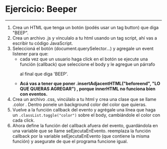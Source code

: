 # Ejercicio: Beeper
___

1. Crea un HTML que tenga un botón \(podés usar un tag button\) que diga "BEEP".
2. Crea un archivo .js y vinculalo a tu html usando un tag script, ahí vas a escribir tu código JavaScript.
3. Seleccioná el botón \(document.querySelector…\) y agregale un event listener para que:
      - cada vez que un usuario haga click en el botón se ejecute una función \(callback\) que seleccione el body y le agregue un párrafo <p> al final que diga 'BEEP'.
      - **Acá vas a tener que poner .insertAdjacentHTML\("beforeend", "LO QUE QUIERAS AGREGAR"\) , porque innerHTML no funciona bien con eventos.**
4. Crea un archivo .css, vincúlalo a tu html y crea una clase que se llame .color . Dentro ponele un background color del color que quieras.
5. Vuelve a la función callback del evento y agrégale una línea que haga un ``.classList.toggle("color")`` sobre el body, cambiándole el color con cada click.      
6. Ahora define la función del callback afuera del evento, guardándola en una variable que se llame seEjecutaEnEvento. reemplaza la función callback por la variable seEjecutaEnEvento \(que contiene la misma función\) y asegurate de que el programa funcione igual.